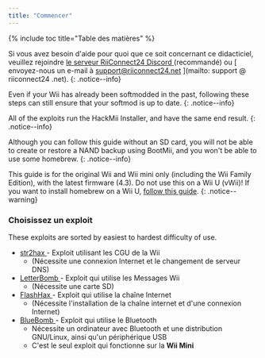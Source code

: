 ```yaml
---
title: "Commencer"
---
```


{% include toc title="Table des matières" %}

Si vous avez besoin d'aide pour quoi que ce soit concernant ce didacticiel, veuillez rejoindre [ le serveur RiiConnect24 Discord ](https://discord.gg/rc24) (recommandé) ou \[ envoyez-nous un e-mail à support@riiconnect24.net \](mailto: support @ riiconnect24 .net).
{: .notice--info}

Even if your Wii has already been softmodded in the past, following these steps can still ensure that your softmod is up to date.
{: .notice--info}

All of the exploits run the HackMii Installer, and have the same end result.
{: .notice--info}

Although you can follow this guide without an SD card, you will not be able to create or restore a NAND backup using BootMii, and you won't be able to use some homebrew.
{: .notice--info}

This guide is for the original Wii and Wii mini only (including the Wii Family Edition), with the latest firmware (4.3). Do not use this on a Wii U (vWii)! If you want to install homebrew on a Wii U, [follow this guide](https://wiiu.hacks.guide).
{: .notice--warning}

### Choisissez un exploit

These exploits are sorted by easiest to hardest difficulty of use.

- [ str2hax ](str2hax) - Exploit utilisant les CGU de la Wii
    * (Nécessite une connexion Internet et le changement de serveur DNS)
- [ LetterBomb ](letterbomb) - Exploit qui utilise les Messages Wii
    * (Nécessite une carte SD)
- [ FlashHax ](flashhax) - Exploit qui utilise la chaîne Internet
    * (Nécessite l'installation de la chaîne internet et d'une connexion Internet)
- [ BlueBomb ](bluebomb) - Exploit qui utilise le Bluetooth
    * Nécessite un ordinateur avec Bluetooth et une distribution GNU/Linux, ainsi qu'un périphérique USB
    * C'est le seul exploit qui fonctionne sur la **Wii Mini**
